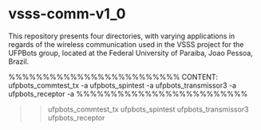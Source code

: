 # vsss-comm-v1_0

This repository presents four directories, with varying applications in regards of the wireless communication used in the VSSS project for the UFPBots group, located at the Federal University of Paraiba, Joao Pessoa, Brazil.

%%%%%%%%%%%%%%%%%%%%%%%%%
CONTENT:
  ufpbots_commtest_tx
    -a
  ufpbots_spintest
    -a
  ufpbots_transmissor3
    -a
  ufpbots_receptor
    -a
%%%%%%%%%%%%%%%%%%%%%%%%%

>>  ufpbots_commtest_tx
>>  ufpbots_spintest
>>  ufpbots_transmissor3
>>  ufpbots_receptor
